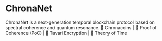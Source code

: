 # ChronaNet
ChronaNet is a next-generation temporal blockchain protocol based on spectral coherence and quantum resonance.  💠 Chronacoins | 📡 Proof of Coherence (PoC) | 🔐 Tavari Encryption | 🧠 Theory of Time
